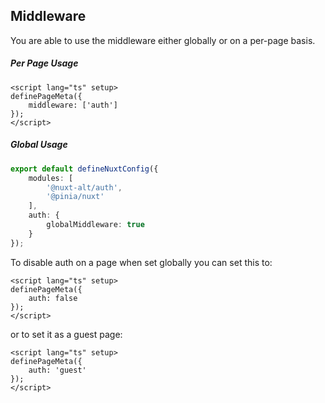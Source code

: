 ## Middleware

You are able to use the middleware either globally or on a per-page basis.

##### Per Page Usage

```vue
<script lang="ts" setup>
definePageMeta({
    middleware: ['auth']
});
</script>
```

##### Global Usage

```ts
export default defineNuxtConfig({
    modules: [
        '@nuxt-alt/auth',
        '@pinia/nuxt'
    ],
    auth: {
        globalMiddleware: true
    }
});
```

To disable auth on a page when set globally you can set this to:

```vue
<script lang="ts" setup>
definePageMeta({
    auth: false
});
</script>
```

or to set it as a guest page:

```vue
<script lang="ts" setup>
definePageMeta({
    auth: 'guest'
});
</script>
```
